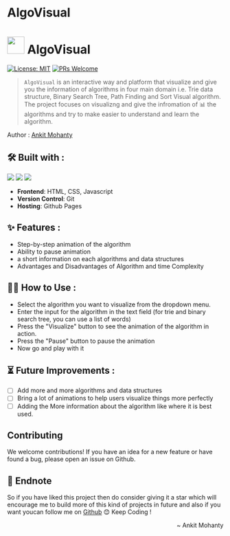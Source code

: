 # AlgoVisual
# <img src="https://media2.giphy.com/media/kkCsb4kKRQOzPPDBGL/giphy.gif?cid=ecf05e4731jqkbjr0mvdngqz6hi78xd0pkrlqhbhqq3webnf&rid=giphy.gif&ct=s" height="40px"> AlgoVisual

[![License: MIT](https://img.shields.io/badge/License-MIT-yellow.svg)](https://opensource.org/licenses/MIT) 
[![PRs Welcome](https://img.shields.io/badge/PRs-welcome-brightgreen.svg)](http://makeapullrequest.com)

>```AlgoVisual``` is an interactive way and platform that visualize and give you the information of algorithms in four main domain i.e. Trie data structure, Binary Search Tree, Path Finding and Sort Visual algorithm. The project focuses on visualizng and give the infromation of  📊 the algorithms and try to make easier to understand and learn the algorithm.

Author : [Ankit Mohanty](ankit05mohanty.jsr@gmail.com)


## 🛠️ Built with :
<img src="https://img.shields.io/badge/html5%20-%23E34F26.svg?&style=for-the-badge&logo=html5&logoColor=white"/>  <img src="https://img.shields.io/badge/css3%20-%231572B6.svg?&style=for-the-badge&logo=css3&logoColor=white"/> <img src="https://img.shields.io/badge/javascript%20-%23323330.svg?&style=for-the-badge&logo=javascript&logoColor=%23F7DF1E"/> 
- **Frontend**: HTML, CSS, Javascript
- **Version Control**: Git
- **Hosting**:  Github Pages

## ✨ Features :
- Step-by-step animation of the algorithm
- Ability to pause animation
- a short information on each algorithms and data structures
- Advantages and Disadvantages of Algorithm and time Complexity

## 👨‍💻 How to Use :
- Select the algorithm you want to visualize from the dropdown menu.
- Enter the input for the algorithm in the text field (for trie and binary search tree, you can use a list of words)
- Press the "Visualize" button to see the animation of the algorithm in action.
- Press the "Pause" button to pause the animation
- Now go and play with it


## ⏳ Future Improvements :

- [ ] Add more and more algorithms and data structures 
- [ ] Bring a lot of animations to help users visualize things more perfectly
- [ ] Adding the More information about the algorithm like where it is best used.

## Contributing

We welcome contributions! If you have an idea for a new feature or have found a bug, please open an issue on Github. 

## 📝 Endnote
So if you have liked this project then do consider giving it a star which will encourage me to build more of this kind of projects in future and also if you want youcan follow me on [Github](https:/Monty05012002/github.com//) 😊
Keep Coding !

<p align="right">~ Ankit Mohanty</p>




